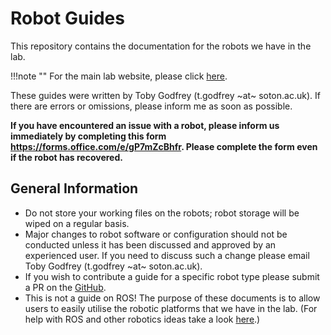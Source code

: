 # Robot Guides

This repository contains the documentation for the robots we have in the lab.

!!!note ""
    For the main lab website, please click [here](https://sooratilab.com).

These guides were written by Toby Godfrey (t.godfrey ~at~ soton.ac.uk). If there are errors or omissions, please inform me as soon as possible.

**If you have encountered an issue with a robot, please inform us immediately by completing this form <https://forms.office.com/e/gP7mZcBhfr>. Please complete the form even if the robot has recovered.**

## General Information

- Do not store your working files on the robots; robot storage will be wiped on a regular basis.
- Major changes to robot software or configuration should not be conducted unless it has been discussed and approved by an experienced user. If you need to discuss such a change please email Toby Godfrey (t.godfrey ~at~ soton.ac.uk).
- If you wish to contribute a guide for a specific robot type please submit a PR on the [GitHub](https://github.com/sooratilab/robotguides/).
- This is not a guide on ROS! The purpose of these documents is to allow users to easily utilise the robotic platforms that we have in the lab. (For help with ROS and other robotics ideas take a look [here](https://automaticaddison.com/tutorials/).)
